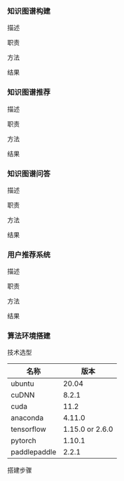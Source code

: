 



### 知识图谱构建

描述



职责



方法



结果





### 知识图谱推荐

描述



职责



方法



结果

### 知识图谱问答

描述



职责



方法



结果

### 用户推荐系统

描述



职责



方法



结果

### 算法环境搭建

技术选型

| 名称         | 版本            |
| ------------ | --------------- |
| ubuntu       | 20.04           |
| cuDNN        | 8.2.1           |
| cuda         | 11.2            |
| anaconda     | 4.11.0          |
| tensorflow   | 1.15.0 or 2.6.0 |
| pytorch      | 1.10.1          |
| paddlepaddle | 2.2.1           |

搭建步骤





